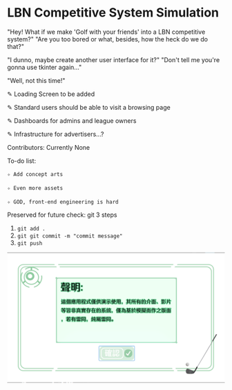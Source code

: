 # LBN Competitive System Simulation

"Hey! What if we make 'Golf with your friends' into a LBN competitive system?"
"Are you too bored or what, besides, how the heck do we do that?"

"I dunno, maybe create another user interface for it?"
"Don't tell me you're gonna use tkinter again..."

"Well, not this time!"

✎ Loading Screen to be added

✎ Standard users should be able to visit a browsing page

✎ Dashboards for admins and league owners

✎ Infrastructure for advertisers...?

Contributors:
	Currently None

To-do list:

	✧ Add concept arts
 
	✧ Even more assets
 
	✧ GOD, front-end engineering is hard

Preserved for future check: git 3 steps
1. ```git add .```
2. ```git git commit -m "commit message"```
3. ```git push```

![image](https://github.com/Unforgettableeternalproject/LBN-Competitive-System-Simulation/blob/master/Snapshots/MainScreen.png)
